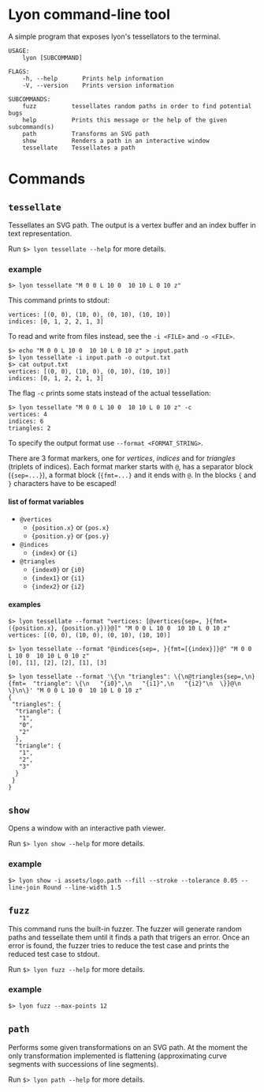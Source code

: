 # Lyon command-line tool

A simple program that exposes lyon's tessellators to the terminal.

```
USAGE:
    lyon [SUBCOMMAND]

FLAGS:
    -h, --help       Prints help information
    -V, --version    Prints version information

SUBCOMMANDS:
    fuzz          tessellates random paths in order to find potential bugs
    help          Prints this message or the help of the given subcommand(s)
    path          Transforms an SVG path
    show          Renders a path in an interactive window
    tessellate    Tessellates a path
```

# Commands

## ```tessellate```

Tessellates an SVG path. The output is a vertex buffer and an index buffer in text representation.

Run ```$> lyon tessellate --help``` for more details.

### example

```
$> lyon tessellate "M 0 0 L 10 0  10 10 L 0 10 z"
```

This command prints to stdout:

```
vertices: [(0, 0), (10, 0), (0, 10), (10, 10)]
indices: [0, 1, 2, 2, 1, 3]
```

To read and write from files instead, see the ```-i <FILE>``` and ```-o <FILE>```.

```
$> echo "M 0 0 L 10 0  10 10 L 0 10 z" > input.path
$> lyon tessellate -i input.path -o output.txt
$> cat output.txt
vertices: [(0, 0), (10, 0), (0, 10), (10, 10)]
indices: [0, 1, 2, 2, 1, 3]
```

The flag ```-c``` prints some stats instead of the actual tessellation:

```
$> lyon tessellate "M 0 0 L 10 0  10 10 L 0 10 z" -c
vertices: 4
indices: 6
triangles: 2
```

To specify the output format use ```--format <FORMAT_STRING>```.

There are 3 format markers, one for *vertices*, *indices* and for *triangles* (triplets of indices). Each format marker starts with ```@```, has a separator block (```{sep=...}```), a format block (```{fmt=...}``` and it ends with ```@```. In the blocks ```{``` and ```}``` characters have to be escaped!


#### list of format variables
- ```@vertices```
	* ```{position.x}``` or ```{pos.x}```
	* ```{position.y}``` or ```{pos.y}```
- ```@indices```
	* ```{index}``` or ```{i}```
- ```@triangles```
	* ```{index0}``` or ```{i0}```
	* ```{index1}``` or ```{i1}```
	* ```{index2}``` or ```{i2}```

#### examples

```
$> lyon tessellate --format "vertices: [@vertices{sep=, }{fmt=({position.x}, {position.y})}@]" "M 0 0 L 10 0  10 10 L 0 10 z"
vertices: [(0, 0), (10, 0), (0, 10), (10, 10)]

$> lyon tessellate --format "@indices{sep=, }{fmt=[{index}]}@" "M 0 0 L 10 0  10 10 L 0 10 z"
[0], [1], [2], [2], [1], [3]

$> lyon tessellate --format '\{\n "triangles": \{\n@triangles{sep=,\n}{fmt=  "triangle": \{\n   "{i0}",\n   "{i1}",\n   "{i2}"\n  \}}@\n \}\n\}' "M 0 0 L 10 0  10 10 L 0 10 z"
{
 "triangles": {
  "triangle": {
   "1",
   "0",
   "2"
  },
  "triangle": {
   "1",
   "2",
   "3"
  }
 }
}
```

## ```show```

Opens a window with an interactive path viewer.

Run ```$> lyon show --help``` for more details.

### example

```
$> lyon show -i assets/logo.path --fill --stroke --tolerance 0.05 --line-join Round --line-width 1.5
```

## ```fuzz```

This command runs the built-in fuzzer. The fuzzer will generate random paths and tessellate them until it finds a path that trigers an error. Once an error is found, the fuzzer tries to reduce the test case and prints the reduced test case to stdout.

Run ```$> lyon fuzz --help``` for more details.

### example

```
$> lyon fuzz --max-points 12
```

## ```path```

Performs some given transformations on an SVG path.
At the moment the only transformation implemented is flattening (approximating curve segments with successions of line segments).

Run ```$> lyon path --help``` for more details.
